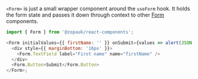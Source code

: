 `<Form>` is just a small wrapper component around the `useForm` hook. It holds the form state and passes it down through context to other [Form](#/Organisms/Form) components.

```js
import { Form } from '@zopauk/react-components';

<Form initialValues={{ firstName: '' }} onSubmit={values => alert(JSON.stringify(values))}>
  <div style={{ marginBottom: '16px' }}>
    <Form.TextField label="First name" name="firstName" />
  </div>
  <Form.Button>Submit</Form.Button>
</Form>;
```
